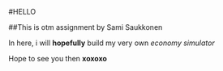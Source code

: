 #HELLO

##This is otm assignment by Sami Saukkonen

In here, i will **hopefully** build my very own *economy simulator*

Hope to see you then **xoxoxo**
